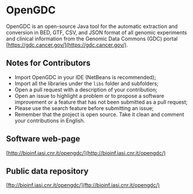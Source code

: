 # OpenGDC
OpenGDC is an open-source Java tool for the automatic extraction and conversion in BED, GTF, CSV, and JSON format of all genomic experiments and clinical information from the Genomic Data Commons (GDC) portal [https://gdc.cancer.gov/](https://gdc.cancer.gov/).

## Notes for Contributors
- Import OpenGDC in your IDE (NetBeans is recommended);
- Import all the libraries under the `libs` folder and subfolders;
- Open a pull request with a description of your contribution;
- Open an issue to highlight a problem or to propose a software improvement or a feature that has not been submitted as a pull request;
- Please use the search feature before submitting an issue;
- Remember that the project is open source. Take it clean and comment your contributions in English.

## Software web-page
[http://bioinf.iasi.cnr.it/opengdc/](http://bioinf.iasi.cnr.it/opengdc/)

## Public data repository
[ftp://bioinf.iasi.cnr.it/opengdc/](ftp://bioinf.iasi.cnr.it/opengdc/)
